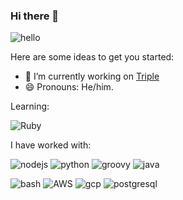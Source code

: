 ### Hi there 👋
![hello](https://media.giphy.com/media/icUEIrjnUuFCWDxFpU/giphy.gif)

Here are some ideas to get you started:

- 🔭 I’m currently working on [Triple](https://www.jointriple.com/)
- 😄 Pronouns: He/him.

Learning:

![Ruby](https://www.vectorlogo.zone/logos/ruby-lang/ruby-lang-icon.svg)

I have worked with:

![nodejs](https://www.vectorlogo.zone/logos/nodejs/nodejs-icon.svg)
![python](https://www.vectorlogo.zone/logos/python/python-icon.svg)
![groovy](https://www.vectorlogo.zone/logos/groovy-lang/groovy-lang-icon.svg)
![java](https://www.vectorlogo.zone/logos/java/java-icon.svg)

![bash](https://www.vectorlogo.zone/logos/gnu_bash/gnu_bash-icon.svg)
![AWS](https://www.vectorlogo.zone/logos/amazon_aws/amazon_aws-icon.svg)
![gcp](https://www.vectorlogo.zone/logos/google_cloud/google_cloud-icon.svg)
![postgresql](https://www.vectorlogo.zone/logos/postgresql/postgresql-icon.svg)
